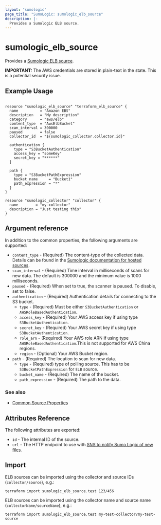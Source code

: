```yaml
---
layout: "sumologic"
page_title: "SumoLogic: sumologic_elb_source"
description: |-
  Provides a Sumologic ELB source. 
---
```


# sumologic_elb_source
Provides a [Sumologic ELB source][2].

__IMPORTANT:__ The AWS credentials are stored in plain-text in the state. This is a potential security issue.

## Example Usage
```hcl

resource "sumologic_elb_source" "terraform_elb_source" {
  name          = "Amazon EBS"
  description   = "My description"
  category      = "aws/elb"
  content_type  = "AwsElbBucket"
  scan_interval = 300000
  paused        = false
  collector_id  = "${sumologic_collector.collector.id}"

  authentication {
    type = "S3BucketAuthentication"
    access_key = "someKey"
    secret_key = "******"
  }

  path {
    type = "S3BucketPathExpression"
    bucket_name     = "Bucket1"
    path_expression = "*"
  }
}

resource "sumologic_collector" "collector" {
  name        = "my-collector"
  description = "Just testing this"
}
```

## Argument reference

In addition to the common properties, the following arguments are supported:

 - `content_type` - (Required) The content-type of the collected data. Details can be found in the [Sumologic documentation for hosted sources][1].
 - `scan_interval` - (Required) Time interval in milliseconds of scans for new data. The default is 300000 and the minimum value is 1000 milliseconds.
 - `paused` - (Required) When set to true, the scanner is paused. To disable, set to false.
 - `authentication` - (Required) Authentication details for connecting to the S3 bucket.
     + `type` - (Required) Must be either `S3BucketAuthentication` or `AWSRoleBasedAuthentication`.
     + `access_key` - (Required) Your AWS access key if using type `S3BucketAuthentication`.
     + `secret_key` - (Required) Your AWS secret key if using type `S3BucketAuthentication`.
     + `role_arn` - (Required) Your AWS role ARN if using type `AWSRoleBasedAuthentication`.This is not supported for AWS China regions.
     + `region` - (Optional) Your AWS Bucket region.
 - `path` - (Required) The location to scan for new data.
     + `type` - (Required) type of polling source. This has to be `S3BucketPathExpression` for `ELB` source.
     + `bucket_name` - (Required) The name of the bucket.
     + `path_expression` - (Required) The path to the data.

### See also
   * [Common Source Properties](https://registry.terraform.io/providers/SumoLogic/sumologic/latest/docs#common-source-properties)

## Attributes Reference
The following attributes are exported:

- `id` - The internal ID of the source.
- `url` - The HTTP endpoint to use with [SNS to notify Sumo Logic of new files](https://help.sumologic.com/03Send-Data/Sources/02Sources-for-Hosted-Collectors/Amazon-Web-Services/AWS-S3-Source#Set_up_SNS_in_AWS_(Optional)).

## Import
ELB sources can be imported using the collector and source IDs (`collector/source`), e.g.:

```hcl
terraform import sumologic_elb_source.test 123/456
```

ELB sources can be imported using the collector name and source name (`collectorName/sourceName`), e.g.:

```hcl
terraform import sumologic_elb_source.test my-test-collector/my-test-source
```

[1]: https://help.sumologic.com/Send_Data/Sources/03Use_JSON_to_Configure_Sources/JSON_Parameters_for_Hosted_Sources
[2]: https://help.sumologic.com/03Send-Data/Sources/02Sources-for-Hosted-Collectors/Amazon-Web-Services/AWS-Elastic-Load-Balancing-Source
